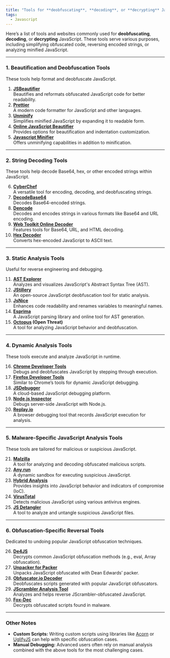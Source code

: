 ```yaml
---
title: "Tools for **deobfuscating**, **decoding**, or **decrypting** JavaScript"
tags:
  - Javascript
---
```


Here’s a list of tools and websites commonly used for **deobfuscating**, **decoding**, or **decrypting** JavaScript. These tools serve various purposes, including simplifying obfuscated code, reversing encoded strings, or analyzing minified JavaScript.

---

### 1. **Beautification and Deobfuscation Tools**
These tools help format and deobfuscate JavaScript.

1. **[JSBeautifier](https://beautifier.io/)**  
   Beautifies and reformats obfuscated JavaScript code for better readability.
2. **[Prettier](https://prettier.io/playground/)**  
   A modern code formatter for JavaScript and other languages.
3. **[Unminify](https://unminify.com/)**  
   Simplifies minified JavaScript by expanding it to readable form.
4. **[Online JavaScript Beautifier](https://beautifytools.com/javascript-beautifier.php)**  
   Provides options for beautification and indentation customization.
5. **[Javascript Minifier](https://javascript-minifier.com/)**  
   Offers unminifying capabilities in addition to minification.

---

### 2. **String Decoding Tools**
These tools help decode Base64, hex, or other encoded strings within JavaScript.

6. **[CyberChef](https://gchq.github.io/CyberChef/)**  
   A versatile tool for encoding, decoding, and deobfuscating strings.
7. **[DecodeBase64](https://www.base64decode.org/)**  
   Decodes Base64-encoded strings.
8. **[Dencode](https://dencode.com/)**  
   Decodes and encodes strings in various formats like Base64 and URL encoding.
9. **[Web Toolkit Online Decoder](https://www.webtoolkitonline.com/)**  
   Features tools for Base64, URL, and HTML decoding.
10. **[Hex Decoder](https://www.rapidtables.com/convert/number/hex-to-ascii.html)**  
    Converts hex-encoded JavaScript to ASCII text.

---

### 3. **Static Analysis Tools**
Useful for reverse engineering and debugging.

11. **[AST Explorer](https://astexplorer.net/)**  
    Analyzes and visualizes JavaScript's Abstract Syntax Tree (AST).
12. **[JStillery](https://github.com/qsniyg/jstillery)**  
    An open-source JavaScript deobfuscation tool for static analysis.
13. **[JsNice](http://www.jsnice.org/)**  
    Enhances code readability and renames variables to meaningful names.
14. **[Esprima](https://esprima.org/)**  
    A JavaScript parsing library and online tool for AST generation.
15. **[Octopus](https://github.com/jalangi/ot) (Open Threat)**  
    A tool for analyzing JavaScript behavior and deobfuscation.

---

### 4. **Dynamic Analysis Tools**
These tools execute and analyze JavaScript in runtime.

16. **[Chrome Developer Tools](https://developer.chrome.com/docs/devtools/)**  
    Debugs and deobfuscates JavaScript by stepping through execution.
17. **[Firefox Developer Tools](https://firefox-source-docs.mozilla.org/devtools/)**  
    Similar to Chrome’s tools for dynamic JavaScript debugging.
18. **[JSDebugger](https://debugger.io/)**  
    A cloud-based JavaScript debugging platform.
19. **[Node.js Inspector](https://nodejs.org/api/debugger.html)**  
    Debugs server-side JavaScript with Node.js.
20. **[Replay.io](https://replay.io/)**  
    A browser debugging tool that records JavaScript execution for analysis.

---

### 5. **Malware-Specific JavaScript Analysis Tools**
These tools are tailored for malicious or suspicious JavaScript.

21. **[Malzilla](http://malzilla.sourceforge.net/)**  
    A tool for analyzing and decoding obfuscated malicious scripts.
22. **[Any.run](https://any.run/)**  
    A dynamic sandbox for executing suspicious JavaScript.
23. **[Hybrid Analysis](https://www.hybrid-analysis.com/)**  
    Provides insights into JavaScript behavior and indicators of compromise (IoC).
24. **[VirusTotal](https://www.virustotal.com/)**  
    Detects malicious JavaScript using various antivirus engines.
25. **[JS Detangler](https://github.com/benharri/js-detangler)**  
    A tool to analyze and untangle suspicious JavaScript files.

---

### 6. **Obfuscation-Specific Reversal Tools**
Dedicated to undoing popular JavaScript obfuscation techniques.

26. **[De4JS](https://lelinhtinh.github.io/de4js/)**  
    Decrypts common JavaScript obfuscation methods (e.g., eval, Array obfuscation).
27. **[Unpacker for Packer](http://packer.unpacker.me/)**  
    Unpacks JavaScript obfuscated with Dean Edwards’ packer.
28. **[Obfuscator.io Decoder](https://obfuscator.io/)**  
    Deobfuscates scripts generated with popular JavaScript obfuscators.
29. **[JScrambler Analysis Tool](https://www.jscrambler.com/)**  
    Analyzes and helps reverse JScrambler-obfuscated JavaScript.
30. **[Fox-Dec](https://github.com/fox-it/fox-dec)**  
    Decrypts obfuscated scripts found in malware.

---

### Other Notes
- **Custom Scripts:** Writing custom scripts using libraries like [Acorn](https://github.com/acornjs/acorn) or [UglifyJS](https://github.com/mishoo/UglifyJS) can help with specific obfuscation cases.
- **Manual Debugging:** Advanced users often rely on manual analysis combined with the above tools for the most challenging cases.
